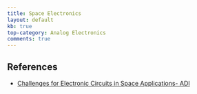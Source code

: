 ```yaml
---
title: Space Electronics
layout: default
kb: true
top-category: Analog Electronics
comments: true
---
```


## References

* [Challenges for Electronic Circuits in Space Applications- ADI](https://www.analog.com/en/thought-leadership/challenges-for-electronic-circuits-in-space-applications.html)

